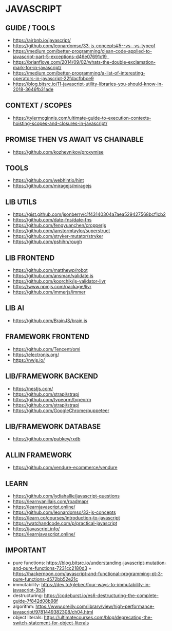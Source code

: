 # JAVASCRIPT

## GUIDE / TOOLS
- https://airbnb.io/javascript/
- https://github.com/leonardomso/33-js-concepts#5--vs--vs-typeof
- https://medium.com/better-programming/clean-code-applied-to-javascript-part-5-exceptions-d46e07691c19  
- https://brianflove.com/2014/09/02/whats-the-double-exclamation-mark-for-in-javascript/
- https://medium.com/better-programming/a-list-of-interesting-operators-in-javascript-22fdacfbbce9
- https://blog.bitsrc.io/11-javascript-utility-libraries-you-should-know-in-2018-3646fb31ade

## CONTEXT / SCOPES
- https://tylermcginnis.com/ultimate-guide-to-execution-contexts-hoisting-scopes-and-closures-in-javascript/

## PROMISE THEN VS AWAIT VS CHAINABLE
- https://github.com/kozhevnikov/proxymise

## TOOLS
- https://github.com/webhintio/hint
- https://github.com/miragejs/miragejs

## LIB UTILS
- https://gist.github.com/jsonberry/c1f43140304a7aea529427568bcf1cb2
- https://github.com/date-fns/date-fns
- https://github.com/fengyuanchen/cropperjs
- https://github.com/ianstormtaylor/superstruct
- https://github.com/stryker-mutator/stryker
- https://github.com/pshihn/rough

## LIB FRONTEND
- https://github.com/matthewp/robot
- https://github.com/ansman/validate.js
- https://github.com/koorchik/js-validator-livr
- https://www.npmjs.com/package/livr
- https://github.com/immerjs/immer

## LIB AI
- https://github.com/BrainJS/brain.js

## FRAMEWORK FRONTEND
- https://github.com/Tencent/omi
- https://electronjs.org/
- https://nwjs.io/  

## LIB/FRAMEWORK BACKEND
- https://nestjs.com/
- https://github.com/strapi/strapi
- https://github.com/typeorm/typeorm
- https://github.com/strapi/strapi
- https://github.com/GoogleChrome/puppeteer

## LIB/FRAMEWORK DATABASE
- https://github.com/pubkey/rxdb

## ALLIN FRAMEWORK
- https://github.com/vendure-ecommerce/vendure

## LEARN
- https://github.com/lydiahallie/javascript-questions
- https://learnvanillajs.com/roadmap/ 
- https://learnjavascript.online/
- https://github.com/leonardomso/33-js-concepts
- https://learn.co/courses/introduction-to-javascript
- https://watchandcode.com/p/practical-javascript
- https://javascript.info/ 
- https://learnjavascript.online/ 

## IMPORTANT
- pure functions: https://blog.bitsrc.io/understanding-javascript-mutation-and-pure-functions-7231cc2180d3 + https://hackernoon.com/javascript-and-functional-programming-pt-3-pure-functions-d572bb52e21c
- immutability: https://dev.to/glebec/four-ways-to-immutability-in-javascript-3b3l
- destructuring: https://codeburst.io/es6-destructuring-the-complete-guide-7f842d08b98f
- algorithm: https://www.oreilly.com/library/view/high-performance-javascript/9781449382308/ch04.html
- object literals: https://ultimatecourses.com/blog/deprecating-the-switch-statement-for-object-literals